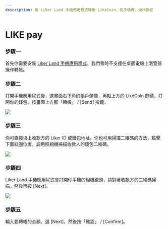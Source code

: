 ```yaml
---
description: 用 Liker Land 手機應用程式轉帳 LikeCoin，免手續費，幾秒搞定
---
```


# LIKE pay

### **步驟一**

首先你需要安裝 [Liker Land 手機應用程式](https://docs.like.co/v/zh/user-guide/liker-land/liker-land-mobile-app)。我們暫時不支援在桌面電腦上瀏覽器操作轉帳。

### **步驟二**

打開手機應用程式後，選畫面右下角的帳戶頭像，再點上方的 LikeCoin 餘額，打開你的錢包。按畫面上方那「轉帳」 / \[Send\] 按鍵。

![](https://downloads.intercomcdn.com/i/o/171687017/697dcc0d3f4fd3de41486c23/IMG_2154.jpg)

### **步驟三**

你可直接填上收款方的 Liker ID 或錢包地址。你也可用掃描二維碼的方法，點擊下圖紅圈位置，調用照相機掃描收款人的錢包二維碼。

![](https://downloads.intercomcdn.com/i/o/171687486/50b1ad23200f3f11695c0fe1/IMG_2155.jpg)

### **步驟四**

Liker Land 手機應用程式會打開你手機的相機鏡頭，請對著收款方的二維碼掃描。然後再按 \[Next\]。

![](https://downloads.intercomcdn.com/i/o/171687609/eba32dca16c2529624ae3557/IMG_2158+copy.PNG)

### **步驟五**

輸入要轉帳的金額。選 \[Next\]，然後按「確認」 / \[Confirm\]。

